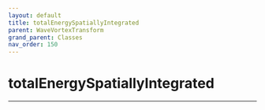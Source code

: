 ```yaml
---
layout: default
title: totalEnergySpatiallyIntegrated
parent: WaveVortexTransform
grand_parent: Classes
nav_order: 150
---
```


#  totalEnergySpatiallyIntegrated




---

